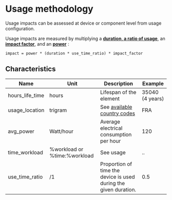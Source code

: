 # Usage methodology

Usage impacts can be assessed at device or component level from usage configuration. 

Usage impacts are measured by multiplying a **[duration, a ratio of usage](duration.md)**, an **[impact factor](elec_factors.md)**, and an **[power](power.md)** :

```impact = power * (duration * use_time_ratio) * impact_factor```

## Characteristics

| Name            | Unit                         | Description                                                      | Example         |
|-----------------|------------------------------|------------------------------------------------------------------|-----------------|
| hours_life_time | hours                        | Lifespan of the element                                          | 35040 (4 years) |
| usage_location  | trigram                      | See [available country codes](countries.md)                      | FRA             |
| avg_power       | Watt/hour                    | Average electrical consumption per hour                          | 120             |
| time_workload   | %workload or %time:%workload | See usage                                                        | ..              |
| use_time_ratio  | /1                           | Proportion of time the device is used during the given duration. | 0.5             |

